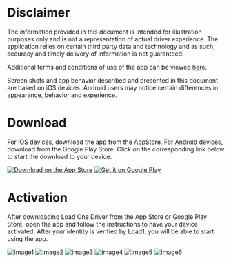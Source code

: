 
# Disclaimer

The information provided in this document is intended for illustration purposes only and is not a representation of actual driver experience. The application relies on certain third party data and technology and as such, accuracy and timely delivery of information is not guaranteed.

Additional terms and conditions of use of the app can be viewed [here](https://www.load1.com/cms/uploads/website-and-app-terms-and-conditions.pdf).

Screen shots and app behavior described and presented in this document are based on iOS devices. Android users may notice certain differences in appearance, behavior and experience.

# Download

For iOS devices, download the app from the AppStore. For Android devices, download from the Google Play Store. Click on the corresponding link below to start the download to your device:

[![Download on the App Store](_media/appstore.png ':no-zoom')](https://itunes.apple.com/us/app/load-one-driver/id1294361772?mt=8)
[![Get it on Google Play](_media/googleplay.png ':no-zoom')](https://play.google.com/store/apps/details?id=com.loadone.driverapp)

# Activation

After downloading Load One Driver from the App Store or Google Play Store, open the app and follow the instructions to have your device activated. After your identity is verified by Load1, you will be able to start using the app.

![image1](_media/activation/image1.png)
![image2](_media/activation/image2.png)
![image3](_media/activation/image3.png)
![image4](_media/activation/image4.png)
![image5](_media/activation/image5.png)
![image6](_media/activation/image6.png)